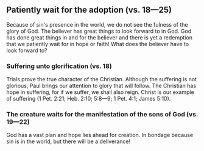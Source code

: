 ## Patiently wait for the adoption (vs. 18—25)

Because of sin's presence in the world, we do not see the fulness of the glory of God. The believer has great things to look forward to in God. God has done great things in and for the believer and there is yet a redemption that we patiently wait for in hope or faith! What does the believer have to look forward to?

### Suffering unto glorification (vs. 18)

Trials prove the true character of the Christian. Although the suffering is not glorious, Paul brings our attention to glory that will follow. The Christian has hope in suffering, for if we suffer, we shall also reign. Christ is our example of suffering (1 Pet. 2:21; Heb. 2:10; 5:8—9; 1 Pet. 4:1; James 5:10).

### The creature waits for the manifestation of the sons of God (vs. 19—22)

God has a vast plan and hope lies ahead for creation. In bondage because sin is in the world, but there will be a deliverance!
